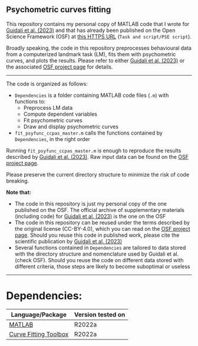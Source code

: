 ## **Psychometric curves fitting** ##

This repository contains my personal copy of MATLAB code that I wrote for [Guidali et al. (2023)](https://www.sciencedirect.com/science/article/pii/S0010945223002216) and that has already been published on the Open Science Framework (OSF) at [this HTTPS URL](https://osf.io/6mypr/) (`Task and script/PSE script`). 

Broadly speaking, the code in this repository preprocesses behavioural data from a computerized landmark task (LM), fits them with psychometric curves, and plots the results. Please refer to either [Guidali et al. (2023)](https://www.sciencedirect.com/science/article/pii/S0010945223002216) or the associated [OSF project page](https://osf.io/6mypr/) for details. 

---

The code is organized as follows:
- `Dependencies` is a folder containing MATLAB code files (`.m`) with functions to:
    - Preprocess LM data
    - Compute dependent variables 
    - Fit psychometric curves
    - Draw and display psychometric curves
- `fit_psyfunc_ccpas_master.m` calls the functions contained by `Dependencies`, in the right order

Running `fit_psyfunc_ccpas_master.m` is enough to reproduce the results described by [Guidali et al. (2023)](https://www.sciencedirect.com/science/article/pii/S0010945223002216). Raw input data can be found on the [OSF project page](https://osf.io/6mypr/). 

Please preserve the current directory structure to minimize the risk of code breaking. 

**Note that:** 

- The code in this repository is just my personal copy of the one published on the OSF. The official archive of supplementary materials (including code) for [Guidali et al. (2023)](https://www.sciencedirect.com/science/article/pii/S0010945223002216) is the one on the OSF
- The code in this repository can be reused under the terms described by the original license (CC-BY-4.0), which you can read on the [OSF project page](https://osf.io/6mypr/). Should you reuse this code in published work, please cite the scientific publication by [Guidali et al. (2023)](https://www.sciencedirect.com/science/article/pii/S0010945223002216) 
- Several functions contained in `Dependencies` are tailored to data stored with the directory structure and nomenclature used by Guidali et al. (check OSF). Should you reuse the code on different data stored with different criteria, those steps are likely to become suboptimal or useless 

---

# **Dependencies:**

| Language/Package | Version tested on | 
|------------------|-------------------|
|[MATLAB](https://www.mathworks.com/products/MATLAB.html) | R2022a | 
|[Curve Fitting Toolbox](https://www.mathworks.com/help/curvefit/?s_tid=srchbrcm) | R2022a | 